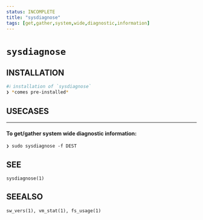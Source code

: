 ```yaml
---
status: INCOMPLETE
title: "sysdiagnose"
tags: [get,gather,system,wide,diagnostic,information]
---
```


# `sysdiagnose`

## INSTALLATION


```bash
#ℹ︎ installation of `sysdiagnose`
❯ *comes pre-installed*
```


## USECASES

----
#### To get/gather system wide diagnostic information:

    ❯ sudo sysdiagnose -f DEST


## SEE

    sysdiagnose(1)

## SEEALSO

    sw_vers(1), vm_stat(1), fs_usage(1)

